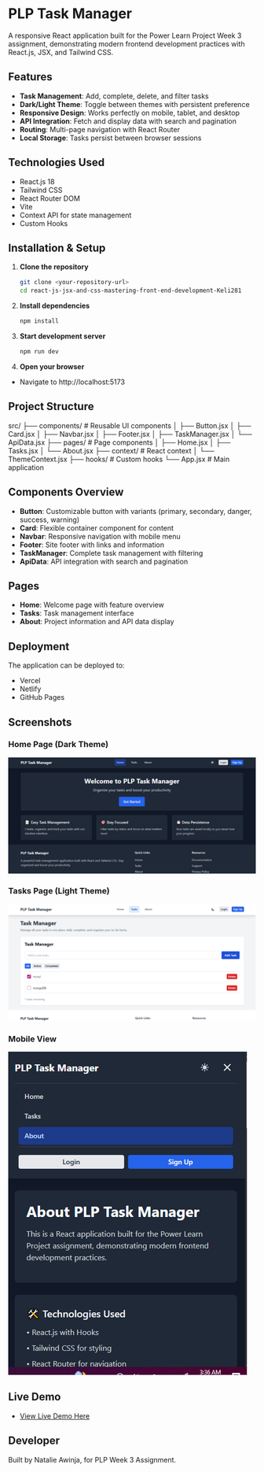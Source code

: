 # PLP Task Manager

A responsive React application built for the Power Learn Project Week 3 assignment, demonstrating modern frontend development practices with React.js, JSX, and Tailwind CSS.

##  Features

- **Task Management**: Add, complete, delete, and filter tasks
- **Dark/Light Theme**: Toggle between themes with persistent preference
- **Responsive Design**: Works perfectly on mobile, tablet, and desktop
- **API Integration**: Fetch and display data with search and pagination
- **Routing**: Multi-page navigation with React Router
- **Local Storage**: Tasks persist between browser sessions

##  Technologies Used

- React.js 18
- Tailwind CSS
- React Router DOM
- Vite
- Context API for state management
- Custom Hooks

##  Installation & Setup

1. **Clone the repository**
   ```bash
   git clone <your-repository-url>
   cd react-js-jsx-and-css-mastering-front-end-development-Keli281
   ```
2. **Install dependencies**
   ```bash
   npm install
   ```
3. **Start development server**
   ```bash
   npm run dev
   ```
4. **Open your browser**
- Navigate to http://localhost:5173

## Project Structure
src/
├── components/          # Reusable UI components
│   ├── Button.jsx
│   ├── Card.jsx
│   ├── Navbar.jsx
│   ├── Footer.jsx
│   ├── TaskManager.jsx
│   └── ApiData.jsx
├── pages/              # Page components
│   ├── Home.jsx
│   ├── Tasks.jsx
│   └── About.jsx
├── context/            # React context
│   └── ThemeContext.jsx
├── hooks/              # Custom hooks
└── App.jsx             # Main application

## Components Overview
- **Button**: Customizable button with variants (primary, secondary, danger, success, warning)
- **Card**: Flexible container component for content
- **Navbar**: Responsive navigation with mobile menu
- **Footer**: Site footer with links and information
- **TaskManager**: Complete task management with filtering
- **ApiData**: API integration with search and pagination

## Pages
- **Home**: Welcome page with feature overview
- **Tasks**: Task management interface
- **About**: Project information and API data display

## Deployment
The application can be deployed to:
- Vercel
- Netlify
- GitHub Pages
   
## Screenshots
### Home Page (Dark Theme)
![Home Page](./media/home-dark.png)

### Tasks Page (Light Theme) 
![Tasks Page](./media/tasks-light.png)

### Mobile View
![Mobile View](./media/mobile-view.png)

## Live Demo
- [View Live Demo Here](https://react-app-eta-smoky.vercel.app/)

## Developer 
Built by Natalie Awinja, for PLP Week 3 Assignment.